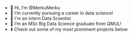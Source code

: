- 👋 Hi, I’m @MerkuMerku
- 👀 I’m currently pursuing a career in data science!
- 🧪 I'm an intern Data Scientist
- 🌱 I’m an MSc Big Data Science graduate from QMUL!
- ⬇️ Check out some of my most prominent projects below

<!---
MerkuMerku/MerkuMerku is a ✨ special ✨ repository because its `README.md` (this file) appears on your GitHub profile.
You can click the Preview link to take a look at your changes.
--->
